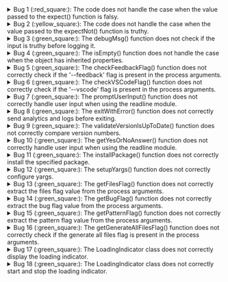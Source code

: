 <details>
<summary>
Bug 1 (:red_square:): The code does not handle the case when the value passed to the expect() function is falsy.
</summary>

- **Bug:** The expect() function does not throw an error when the value passed to it is falsy.

- **Function:** expect()

- **Issue:** The code only throws an error when the value is not truthy, but it does not handle the case when the value is falsy.

- **Solution:** Modify the expect() function to throw an error when the value is falsy.

- **Test Cases:** 
  - Input: expect(false)
    - Expected Output: Error is thrown
  - Input: expect(0)
    - Expected Output: Error is thrown
  - Input: expect('')
    - Expected Output: Error is thrown
  - Input: expect(null)
    - Expected Output: Error is thrown
  - Input: expect(undefined)
    - Expected Output: Error is thrown
  - Input: expect(NaN)
    - Expected Output: Error is thrown
</details>

<details>
<summary>
Bug 2 (:yellow_square:): The code does not handle the case when the value passed to the expectNot() function is truthy.
</summary>

- **Bug:** The expectNot() function does not throw an error when the value passed to it is truthy.

- **Function:** expectNot()

- **Issue:** The code only throws an error when the value is truthy, but it does not handle the case when the value is not falsy.

- **Solution:** Modify the expectNot() function to throw an error when the value is truthy.

- **Test Cases:** 
  - Input: expectNot(true)
    - Expected Output: Error is thrown
  - Input: expectNot(1)
    - Expected Output: Error is thrown
  - Input: expectNot('test')
    - Expected Output: Error is thrown
  - Input: expectNot({})
    - Expected Output: Error is thrown
</details>

<details>
<summary>
Bug 3 (:green_square:): The debugMsg() function does not check if the input is truthy before logging it.
</summary>

- **Bug:** The debugMsg() function logs the input regardless of its truthiness.

- **Function:** debugMsg()

- **Issue:** The code does not check if the input is truthy before logging it, which can result in logging of undefined, null, 0, or an empty string.

- **Solution:** Modify the debugMsg() function to only log the input when it is truthy.

- **Test Cases:** 
  - Input: debugMsg(undefined)
    - Expected Output: Nothing is logged
  - Input: debugMsg(null)
    - Expected Output: Nothing is logged
  - Input: debugMsg(0)
    - Expected Output: Nothing is logged
  - Input: debugMsg('')
    - Expected Output: Nothing is logged
  - Input: debugMsg('test')
    - Expected Output: 'test' is logged
</details>

<details>
<summary>
Bug 4 (:green_square:): The isEmpty() function does not handle the case when the object has inherited properties.
</summary>

- **Bug:** The isEmpty() function incorrectly returns true when the object has inherited properties.

- **Function:** isEmpty()

- **Issue:** The code only checks the immediate properties of the object and does not consider inherited properties.

- **Solution:** Modify the isEmpty() function to recursively check all properties of the object, including inherited properties.

- **Test Cases:** 
  - Input: isEmpty({})
    - Expected Output: true
  - Input: isEmpty({ prop: 'value' })
    - Expected Output: false
  - Input: isEmpty(Object.create({ prop: 'value' }))
    - Expected Output: true
</details>

<details>
<summary>
Bug 5 (:green_square:): The checkFeedbackFlag() function does not correctly check if the '--feedback' flag is present in the process arguments.
</summary>

- **Bug:** The checkFeedbackFlag() function incorrectly checks if the '--feedback' flag is present in the process arguments.

- **Function:** checkFeedbackFlag()

- **Issue:** The code uses the process.argv.includes() method to check if the '--feedback' flag is present, but it does not handle cases where the flag is followed by other arguments.

- **Solution:** Modify the checkFeedbackFlag() function to correctly check if the '--feedback' flag is present, regardless of its position in the process arguments.

- **Test Cases:** 
  - Input: process.argv = ['node', 'script.js', '--feedback']
    - Expected Output: true
  - Input: process.argv = ['node', 'script.js', '--other', '--feedback']
    - Expected Output: true
  - Input: process.argv = ['node', 'script.js', '--other', '--feedback', '--more']
    - Expected Output: true
  - Input: process.argv = ['node', 'script.js']
    - Expected Output: false
</details>

<details>
<summary>
Bug 6 (:green_square:): The checkVSCodeFlag() function does not correctly check if the '--vscode' flag is present in the process arguments.
</summary>

- **Bug:** The checkVSCodeFlag() function incorrectly checks if the '--vscode' flag is present in the process arguments.

- **Function:** checkVSCodeFlag()

- **Issue:** The code uses the process.argv.includes() method to check if the '--vscode' flag is present, but it does not handle cases where the flag is followed by other arguments.

- **Solution:** Modify the checkVSCodeFlag() function to correctly check if the '--vscode' flag is present, regardless of its position in the process arguments.

- **Test Cases:** 
  - Input: process.argv = ['node', 'script.js', '--vscode']
    - Expected Output: true
  - Input: process.argv = ['node', 'script.js', '--other', '--vscode']
    - Expected Output: true
  - Input: process.argv = ['node', 'script.js', '--other', '--vscode', '--more']
    - Expected Output: true
  - Input: process.argv = ['node', 'script.js']
    - Expected Output: false
</details>

<details>
<summary>
Bug 7 (:green_square:): The promptUserInput() function does not correctly handle user input when using the readline module.
</summary>

- **Bug:** The promptUserInput() function does not correctly handle user input when using the readline module.

- **Function:** promptUserInput()

- **Issue:** The code does not handle the case when the user input contains special characters or escape sequences.

- **Solution:** Modify the promptUserInput() function to sanitize the user input and handle special characters and escape sequences.

- **Test Cases:** 
  - Input: promptUserInput('Enter a value:', 'You entered: ')
    - User Input: 'test'
    - Expected Output: 'You entered: test'
  - Input: promptUserInput('Enter a value:', 'You entered: ')
    - User Input: 'te\nst'
    - Expected Output: 'You entered: te\\nst'
</details>

<details>
<summary>
Bug 8 (:green_square:): The exitWithError() function does not correctly send analytics and logs before exiting.
</summary>

- **Bug:** The exitWithError() function does not correctly send analytics and logs before exiting.

- **Function:** exitWithError()

- **Issue:** The code does not wait for the analytics and logs to be sent before exiting the process.

- **Solution:** Modify the exitWithError() function to await the sendAnalytics() and sendLogs() functions before calling process.exit().

- **Test Cases:** 
  - Input: exitWithError('Error message')
    - Expected Output: Error message is logged, analytics are sent, logs are sent, and the process exits with code 1
</details>

<details>
<summary>
Bug 9 (:green_square:): The validateVersionIsUpToDate() function does not correctly compare version numbers.
</summary>

- **Bug:** The validateVersionIsUpToDate() function does not correctly compare version numbers.

- **Function:** validateVersionIsUpToDate()

- **Issue:** The code compares version numbers as strings, which can lead to incorrect comparison results.

- **Solution:** Modify the validateVersionIsUpToDate() function to parse the version numbers as numbers before comparing them.

- **Test Cases:** 
  - Input: validateVersionIsUpToDate()
    - Latest Version: '1.2.3'
    - Current Version: '1.2.2'
    - Expected Output: needsUpdating is true
  - Input: validateVersionIsUpToDate()
    - Latest Version: '1.2.2'
    - Current Version: '1.2.3'
    - Expected Output: needsUpdating is false
  - Input: validateVersionIsUpToDate()
    - Latest Version: '1.2.2'
    - Current Version: '1.3.0'
    - Expected Output: needsUpdating is true
  - Input: validateVersionIsUpToDate()
    - Latest Version: '2.0.0'
    - Current Version: '1.2.3'
    - Expected Output: needsUpdating is true
  - Input: validateVersionIsUpToDate()
    - Latest Version: '1.2.3'
    - Current Version: '1.2.3'
    - Expected Output: needsUpdating is false
</details>

<details>
<summary>
Bug 10 (:green_square:): The getYesOrNoAnswer() function does not correctly handle user input when using the readline module.
</summary>

- **Bug:** The getYesOrNoAnswer() function does not correctly handle user input when using the readline module.

- **Function:** getYesOrNoAnswer()

- **Issue:** The code does not handle the case when the user input contains special characters or escape sequences.

- **Solution:** Modify the getYesOrNoAnswer() function to sanitize the user input and handle special characters and escape sequences.

- **Test Cases:** 
  - Input: getYesOrNoAnswer('Do you want to continue?')
    - User Input: 'y'
    - Expected Output: true
  - Input: getYesOrNoAnswer('Do you want to continue?')
    - User Input: 'n'
    - Expected Output: false
  - Input: getYesOrNoAnswer('Do you want to continue?')
    - User Input: 'yes'
    - Expected Output: true
  - Input: getYesOrNoAnswer('Do you want to continue?')
    - User Input: 'no'
    - Expected Output: false
</details>

<details>
<summary>
Bug 11 (:green_square:): The installPackage() function does not correctly install the specified package.
</summary>

- **Bug:** The installPackage() function does not correctly install the specified package.

- **Function:** installPackage()

- **Issue:** The code uses the execSync() method to install the package, but it does not handle errors that may occur during the installation.

- **Solution:** Modify the installPackage() function to handle errors that may occur during the installation.

- **Test Cases:** 
  - Input: installPackage('deepunit@latest')
    - Expected Output: deepunit package is installed
</details>

<details>
<summary>
Bug 12 (:green_square:): The setupYargs() function does not correctly configure yargs.
</summary>

- **Bug:** The setupYargs() function does not correctly configure yargs.

- **Function:** setupYargs()

- **Issue:** The code does not set the correct usage message for yargs, and it does not define the available options.

- **Solution:** Modify the setupYargs() function to set the correct usage message and define the available options using the yargs API.

- **Test Cases:** 
  - Input: setupYargs().usage()
    - Expected Output: Correct usage message is displayed
  - Input: setupYargs().option('f')
    - Expected Output: 'f' option is defined
  - Input: setupYargs().option('p')
    - Expected Output: 'p' option is defined
  - Input: setupYargs().option('a')
    - Expected Output: 'a' option is defined
</details>

<details>
<summary>
Bug 13 (:green_square:): The getFilesFlag() function does not correctly extract the files flag value from the process arguments.
</summary>

- **Bug:** The getFilesFlag() function does not correctly extract the files flag value from the process arguments.

- **Function:** getFilesFlag()

- **Issue:** The code incorrectly assumes that the files flag value is always the next argument after the files flag itself.

- **Solution:** Modify the getFilesFlag() function to correctly extract the files flag value from the process arguments.

- **Test Cases:** 
  - Input: process.argv = ['node', 'script.js', '--f', 'file1,file2']
    - Expected Output: ['file1', 'file2']
  - Input: process.argv = ['node', 'script.js', '--file', 'file1,file2']
    - Expected Output: ['file1', 'file2']
  - Input: process.argv = ['node', 'script.js', '--files', 'file1,file2']
    - Expected Output: ['file1', 'file2']
  - Input: process.argv = ['node', 'script.js']
    - Expected Output: []
</details>

<details>
<summary>
Bug 14 (:green_square:): The getBugFlag() function does not correctly extract the bug flag value from the process arguments.
</summary>

- **Bug:** The getBugFlag() function does not correctly extract the bug flag value from the process arguments.

- **Function:** getBugFlag()

- **Issue:** The code incorrectly assumes that the bug flag value is always the next argument after the bug flag itself.

- **Solution:** Modify the getBugFlag() function to correctly extract the bug flag value from the process arguments.

- **Test Cases:** 
  - Input: process.argv = ['node', 'script.js', '--b', 'bug1,bug2']
    - Expected Output: ['bug1', 'bug2']
  - Input: process.argv = ['node', 'script.js', '--bug', 'bug1,bug2']
    - Expected Output: ['bug1', 'bug2']
  - Input: process.argv = ['node', 'script.js']
    - Expected Output: undefined
</details>

<details>
<summary>
Bug 15 (:green_square:): The getPatternFlag() function does not correctly extract the pattern flag value from the process arguments.
</summary>

- **Bug:** The getPatternFlag() function does not correctly extract the pattern flag value from the process arguments.

- **Function:** getPatternFlag()

- **Issue:** The code incorrectly assumes that the pattern flag value is always the next argument after the pattern flag itself.

- **Solution:** Modify the getPatternFlag() function to correctly extract the pattern flag value from the process arguments.

- **Test Cases:** 
  - Input: process.argv = ['node', 'script.js', '--p', '*.ts']
    - Expected Output: ['*.ts']
  - Input: process.argv = ['node', 'script.js', '--pattern', '*.ts']
    - Expected Output: ['*.ts']
  - Input: process.argv = ['node', 'script.js']
    - Expected Output: undefined
</details>

<details>
<summary>
Bug 16 (:green_square:): The getGenerateAllFilesFlag() function does not correctly check if the generate all files flag is present in the process arguments.
</summary>

- **Bug:** The getGenerateAllFilesFlag() function does not correctly check if the generate all files flag is present in the process arguments.

- **Function:** getGenerateAllFilesFlag()

- **Issue:** The code only checks if the generate all files flag is present, but it does not handle cases where the flag is followed by other arguments.

- **Solution:** Modify the getGenerateAllFilesFlag() function to correctly check if the generate all files flag is present, regardless of its position in the process arguments.

- **Test Cases:** 
  - Input: process.argv = ['node', 'script.js', '--a']
    - Expected Output: true
  - Input: process.argv = ['node', 'script.js', '--all']
    - Expected Output: true
  - Input: process.argv = ['node', 'script.js', '--other', '--all']
    - Expected Output: true
  - Input: process.argv = ['node', 'script.js']
    - Expected Output: false
</details>

<details>
<summary>
Bug 17 (:green_square:): The LoadingIndicator class does not correctly display the loading indicator.
</summary>

- **Bug:** The LoadingIndicator class does not correctly display the loading indicator.

- **Class:** LoadingIndicator

- **Issue:** The code does not correctly rotate the loading indicator characters and display them on the console.

- **Solution:** Modify the LoadingIndicator class to correctly rotate the loading indicator characters and display them on the console.

- **Test Cases:** 
  - Input: loadingIndicator.start()
    - Expected Output: Loading indicator is displayed on the console
  - Input: loadingIndicator.stop()
    - Expected Output: Loading indicator is stopped and the console is cleared
</details>

<details>
<summary>
Bug 18 (:green_square:): The LoadingIndicator class does not correctly start and stop the loading indicator.
</summary>

- **Bug:** The LoadingIndicator class does not correctly start and stop the loading indicator.

- **Class:** LoadingIndicator

- **Issue:** The code does not start and stop the loading indicator at the correct times.

- **Solution:** Modify the LoadingIndicator class to correctly start and stop the loading indicator based on the progress of the task.

- **Test Cases:** 
  - Input: loadingIndicator.start()
  - Input: loadingIndicator.stop()
    - Expected Output: Loading indicator is started and then stopped
</details>